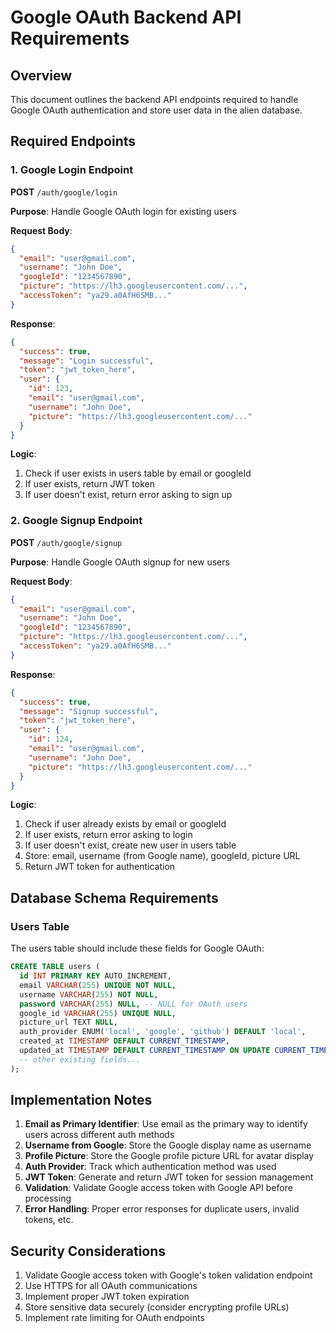 # Google OAuth Backend API Requirements

## Overview
This document outlines the backend API endpoints required to handle Google OAuth authentication and store user data in the alien database.

## Required Endpoints

### 1. Google Login Endpoint
**POST** `/auth/google/login`

**Purpose**: Handle Google OAuth login for existing users

**Request Body**:
```json
{
  "email": "user@gmail.com",
  "username": "John Doe",
  "googleId": "1234567890",
  "picture": "https://lh3.googleusercontent.com/...",
  "accessToken": "ya29.a0AfH6SMB..."
}
```

**Response**:
```json
{
  "success": true,
  "message": "Login successful",
  "token": "jwt_token_here",
  "user": {
    "id": 123,
    "email": "user@gmail.com",
    "username": "John Doe",
    "picture": "https://lh3.googleusercontent.com/..."
  }
}
```

**Logic**:
1. Check if user exists in users table by email or googleId
2. If user exists, return JWT token
3. If user doesn't exist, return error asking to sign up

### 2. Google Signup Endpoint
**POST** `/auth/google/signup`

**Purpose**: Handle Google OAuth signup for new users

**Request Body**:
```json
{
  "email": "user@gmail.com",
  "username": "John Doe",
  "googleId": "1234567890",
  "picture": "https://lh3.googleusercontent.com/...",
  "accessToken": "ya29.a0AfH6SMB..."
}
```

**Response**:
```json
{
  "success": true,
  "message": "Signup successful",
  "token": "jwt_token_here",
  "user": {
    "id": 124,
    "email": "user@gmail.com",
    "username": "John Doe",
    "picture": "https://lh3.googleusercontent.com/..."
  }
}
```

**Logic**:
1. Check if user already exists by email or googleId
2. If user exists, return error asking to login
3. If user doesn't exist, create new user in users table
4. Store: email, username (from Google name), googleId, picture URL
5. Return JWT token for authentication

## Database Schema Requirements

### Users Table
The users table should include these fields for Google OAuth:

```sql
CREATE TABLE users (
  id INT PRIMARY KEY AUTO_INCREMENT,
  email VARCHAR(255) UNIQUE NOT NULL,
  username VARCHAR(255) NOT NULL,
  password VARCHAR(255) NULL, -- NULL for OAuth users
  google_id VARCHAR(255) UNIQUE NULL,
  picture_url TEXT NULL,
  auth_provider ENUM('local', 'google', 'github') DEFAULT 'local',
  created_at TIMESTAMP DEFAULT CURRENT_TIMESTAMP,
  updated_at TIMESTAMP DEFAULT CURRENT_TIMESTAMP ON UPDATE CURRENT_TIMESTAMP,
  -- other existing fields...
);
```

## Implementation Notes

1. **Email as Primary Identifier**: Use email as the primary way to identify users across different auth methods
2. **Username from Google**: Store the Google display name as username
3. **Profile Picture**: Store the Google profile picture URL for avatar display
4. **Auth Provider**: Track which authentication method was used
5. **JWT Token**: Generate and return JWT token for session management
6. **Validation**: Validate Google access token with Google API before processing
7. **Error Handling**: Proper error responses for duplicate users, invalid tokens, etc.

## Security Considerations

1. Validate Google access token with Google's token validation endpoint
2. Use HTTPS for all OAuth communications
3. Implement proper JWT token expiration
4. Store sensitive data securely (consider encrypting profile URLs)
5. Implement rate limiting for OAuth endpoints